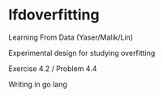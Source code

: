 # lfdoverfitting
Learning From Data (Yaser/Malik/Lin)

Experimental design for studying overfitting

Exercise 4.2 / Problem 4.4

Writing in go lang
